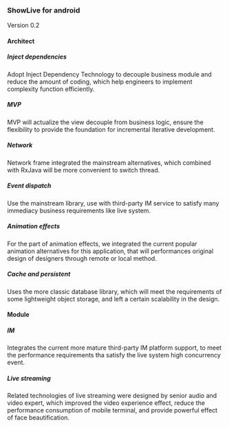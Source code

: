 ### ShowLive for android
Version 0.2
#### Architect
##### Inject dependencies
Adopt Inject Dependency Technology to decouple business module and reduce the amount of coding, which 
help engineers to implement complexity function efficiently.
##### MVP
MVP will actualize the view decouple from business logic, ensure the flexibility to provide the foundation
for incremental iterative development. 

##### Network
Network frame integrated the mainstream alternatives, which combined with RxJava will be more convenient to switch thread.

##### Event dispatch
Use the mainstream library, use with third-party IM service to satisfy many immediacy business
requirements like live system.
##### Animation effects
For the part of animation effects, we integrated the current popular animation alternatives for this application,
that will performances original design of designers through remote or local method.
##### Cache and persistent
Uses the more classic database library, which will meet the requirements of some lightweight object storage, and left a certain scalability in the design.

#### Module
##### IM
Integrates the current more mature third-party IM platform support, to meet the performance requirements tha
satisfy the live system high concurrency event.
##### Live streaming
Related technologies of live streaming were designed by senior audio and video expert, which improved the video experience effect,
reduce the performance consumption of mobile terminal, and provide powerful effect of face beautification.

